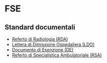 # FSE

## Standard documentali
  - [Referto di Radiologia (RDA)](docs/RDA.md)
  - [Lettera di Dimissione Ospedaliera (LDO)](docs/LDO.md)
  - [Documento di Esenzione (DE)](docs/DE.md)
  - [Referto di Specialistica Ambulatoriale (RSA)](docs/RSA.md)